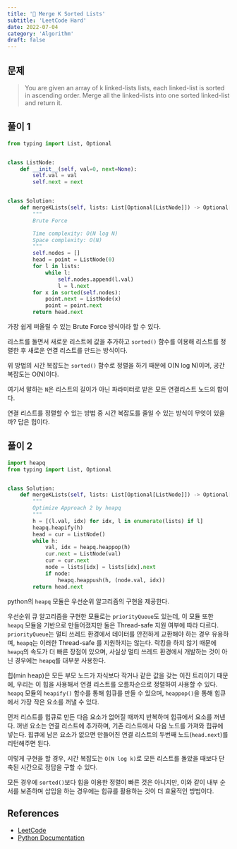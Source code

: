 ```yaml
---
title: '🧠 Merge K Sorted Lists'
subtitle: 'LeetCode Hard'
date: 2022-07-04
category: 'Algorithm'
draft: false
---
```


## 문제

> You are given an array of k linked-lists lists, each linked-list is sorted in ascending order.
> Merge all the linked-lists into one sorted linked-list and return it.

## 풀이 1

```python
from typing import List, Optional


class ListNode:
    def __init__(self, val=0, next=None):
        self.val = val
        self.next = next


class Solution:
    def mergeKLists(self, lists: List[Optional[ListNode]]) -> Optional[ListNode]:
        """
        Brute Force

        Time complexity: O(N log N)
        Space complexity: O(N)
        """
        self.nodes = []
        head = point = ListNode(0)
        for l in lists:
            while l:
                self.nodes.append(l.val)
                l = l.next
        for x in sorted(self.nodes):
            point.next = ListNode(x)
            point = point.next
        return head.next
```

가장 쉽게 떠올릴 수 있는 Brute Force 방식이라 할 수 있다.

리스트를 돌면서 새로운 리스트에 값을 추가하고 `sorted()` 함수를 이용해 리스트를 정렬한 후 새로운 연결 리스트를 만드는 방식이다.

위 방법의 시간 복잡도는 `sorted()` 함수로 정렬을 하기 때문에 O(N log N)이며, 공간 복잡도는 O(N)이다.

여기서 말하는 `N`은 리스트의 길이가 아닌 파라미터로 받은 모든 연결리스트 노드의 합이다.

연결 리스트를 정렬할 수 있는 방법 중 시간 복잡도를 줄일 수 있는 방식이 무엇이 있을까? 답은 힙이다.

## 풀이 2

```python
import heapq
from typing import List, Optional


class Solution:
    def mergeKLists(self, lists: List[Optional[ListNode]]) -> Optional[ListNode]:
        """
        Optimize Approach 2 by heapq
        """
        h = [(l.val, idx) for idx, l in enumerate(lists) if l]
        heapq.heapify(h)
        head = cur = ListNode()
        while h:
            val, idx = heapq.heappop(h)
            cur.next = ListNode(val)
            cur = cur.next
            node = lists[idx] = lists[idx].next
            if node:
                heapq.heappush(h, (node.val, idx))
        return head.next
```

python의 `heapq` 모듈은 우선순위 알고리즘의 구현을 제공한다.

우선순위 큐 알고리즘을 구현한 모듈로는 `priorityQueue`도 있는데, 이 모듈 또한 `heapq` 모듈을 기반으로 만들어졌지만 둘은 Thread-safe 지원 여부에 따라 다르다.
`priorityQueue`는 멀티 쓰레드 환경에서 데이터를 안전하게 교환해야 하는 경우 유용하며, `heapq`는 이러한 Thread-safe 를 지원하지는 않는다.
락킹을 하지 않기 때문에 `heapq`의 속도가 더 빠른 장점이 있으며, 사실상 멀티 쓰레드 환경에서 개발하는 것이 아닌 경우에는 `heapq`를 대부분 사용한다.

힙(min heap)은 모든 부모 노드가 자식보다 작거나 같은 값을 갖는 이진 트리이기 때문에, 우리는 이 힙을 사용해서 연결 리스트를 오름차순으로 정렬하여 사용할 수 있다.
`heapq` 모듈의 `heapify()` 함수를 통해 힙큐를 만들 수 있으며, `heappop()`을 통해 힙큐에서 가장 작은 요소를 꺼낼 수 있다.

먼저 리스트를 힙큐로 만든 다음 요소가 없어질 때까지 반복하며 힙큐에서 요소를 꺼낸다.
꺼낸 요소는 연결 리스트에 추가하며, 기존 리스트에서 다음 노드를 가져와 힙큐에 넣는다.
힙큐에 남은 요소가 없으면 만들어진 연결 리스트의 두번째 노드(`head.next`)를 리턴해주면 된다.

이렇게 구현을 할 경우, 시간 복잡도는 `O(N log k)`로 모든 리스트를 돌았을 때보다 단축된 시간으로 정답을 구할 수 있다.

모든 경우에 `sorted()`보다 힙을 이용한 정렬이 빠른 것은 아니지만, 이와 같이 내부 순서를 보존하며 삽입을 하는 경우에는 힙큐를 활용하는 것이 더 효율적인 방법이다.  

## References

* [LeetCode](https://leetcode.com/problems/merge-k-sorted-lists/)
* [Python Documentation](https://docs.python.org/ko/3/library/heapq.html)
